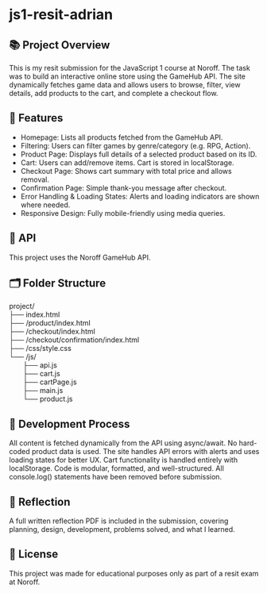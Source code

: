 # js1-resit-adrian

## 📚 Project Overview  
This is my resit submission for the JavaScript 1 course at Noroff. The task was to build an interactive online store using the GameHub API. The site dynamically fetches game data and allows users to browse, filter, view details, add products to the cart, and complete a checkout flow.

## 🚀 Features  
- Homepage: Lists all products fetched from the GameHub API.  
- Filtering: Users can filter games by genre/category (e.g. RPG, Action).  
- Product Page: Displays full details of a selected product based on its ID.  
- Cart: Users can add/remove items. Cart is stored in localStorage.  
- Checkout Page: Shows cart summary with total price and allows removal.  
- Confirmation Page: Simple thank-you message after checkout.  
- Error Handling & Loading States: Alerts and loading indicators are shown where needed.  
- Responsive Design: Fully mobile-friendly using media queries.  

## 🔌 API  
This project uses the Noroff GameHub API.

## 🗂 Folder Structure  
project/  
├── index.html  
├── /product/index.html  
├── /checkout/index.html  
├── /checkout/confirmation/index.html  
├── /css/style.css  
└── /js/  
  ├── api.js  
  ├── cart.js  
  ├── cartPage.js  
  ├── main.js  
  └── product.js  

## 🧠 Development Process  
All content is fetched dynamically from the API using async/await. No hard-coded product data is used. The site handles API errors with alerts and uses loading states for better UX. Cart functionality is handled entirely with localStorage. Code is modular, formatted, and well-structured. All console.log() statements have been removed before submission.

## 📝 Reflection  
A full written reflection PDF is included in the submission, covering planning, design, development, problems solved, and what I learned.

## 📄 License  
This project was made for educational purposes only as part of a resit exam at Noroff.
